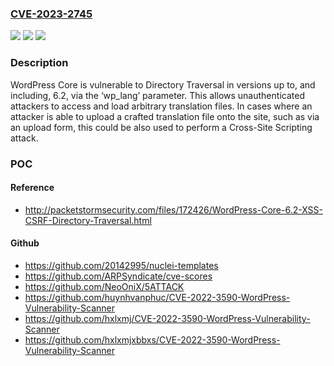 ### [CVE-2023-2745](https://cve.mitre.org/cgi-bin/cvename.cgi?name=CVE-2023-2745)
![](https://img.shields.io/static/v1?label=Product&message=WordPress&color=blue)
![](https://img.shields.io/static/v1?label=Version&message=*%3C%3D%204.1%20&color=brighgreen)
![](https://img.shields.io/static/v1?label=Vulnerability&message=CWE-22%20Improper%20Limitation%20of%20a%20Pathname%20to%20a%20Restricted%20Directory%20('Path%20Traversal')&color=brighgreen)

### Description

WordPress Core is vulnerable to Directory Traversal in versions up to, and including, 6.2, via the ‘wp_lang’ parameter. This allows unauthenticated attackers to access and load arbitrary translation files. In cases where an attacker is able to upload a crafted translation file onto the site, such as via an upload form, this could be also used to perform a Cross-Site Scripting attack.

### POC

#### Reference
- http://packetstormsecurity.com/files/172426/WordPress-Core-6.2-XSS-CSRF-Directory-Traversal.html

#### Github
- https://github.com/20142995/nuclei-templates
- https://github.com/ARPSyndicate/cve-scores
- https://github.com/NeoOniX/5ATTACK
- https://github.com/huynhvanphuc/CVE-2022-3590-WordPress-Vulnerability-Scanner
- https://github.com/hxlxmj/CVE-2022-3590-WordPress-Vulnerability-Scanner
- https://github.com/hxlxmjxbbxs/CVE-2022-3590-WordPress-Vulnerability-Scanner

